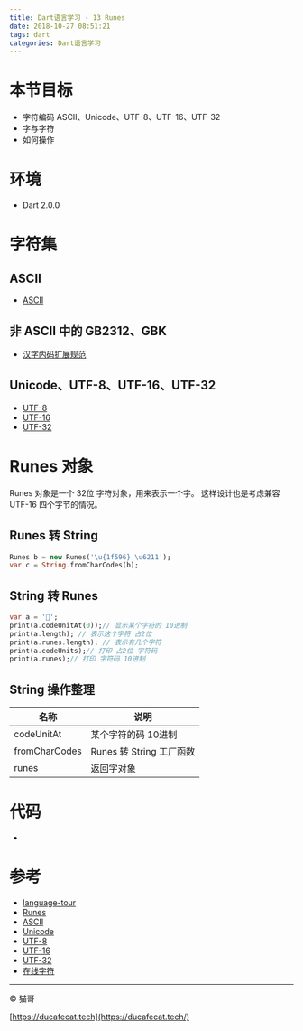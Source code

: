 ```yaml
---
title: Dart语言学习 - 13 Runes
date: 2018-10-27 08:51:21
tags: dart
categories: Dart语言学习
---
```


# 本节目标

- 字符编码 ASCII、Unicode、UTF-8、UTF-16、UTF-32
- 字与字符
- 如何操作

# 环境

- Dart 2.0.0

# 字符集

## ASCII

- [ASCII](https://zh.wikipedia.org/wiki/ASCII)

## 非 ASCII 中的 GB2312、GBK

- [汉字内码扩展规范](https://zh.wikipedia.org/wiki/%E6%B1%89%E5%AD%97%E5%86%85%E7%A0%81%E6%89%A9%E5%B1%95%E8%A7%84%E8%8C%83)

## Unicode、UTF-8、UTF-16、UTF-32

- [UTF-8](https://zh.wikipedia.org/wiki/UTF-8)
- [UTF-16](https://zh.wikipedia.org/wiki/UTF-16)
- [UTF-32](https://zh.wikipedia.org/wiki/UTF-32)

# Runes 对象

Runes 对象是一个 32位 字符对象，用来表示一个字。
这样设计也是考虑兼容 UTF-16 四个字节的情况。

## Runes 转 String

```dart
Runes b = new Runes('\u{1f596} \u6211');
var c = String.fromCharCodes(b);
```

## String 转 Runes

```dart
var a = '👺';
print(a.codeUnitAt(0));// 显示某个字符的 10进制
print(a.length); // 表示这个字符 占2位
print(a.runes.length); // 表示有几个字符
print(a.codeUnits);// 打印 占2位 字符码
print(a.runes);// 打印 字符码 10进制
```

## String 操作整理

名称 | 说明
-----|----------
codeUnitAt      | 某个字符的码 10进制
fromCharCodes   | Runes 转 String 工厂函数
runes           | 返回字对象

# 代码

- []()

# 参考

- [language-tour](https://www.dartlang.org/guides/language/language-tour)
- [Runes](https://api.dartlang.org/stable/2.0.0/dart-core/Runes-class.html)
- [ASCII](https://zh.wikipedia.org/wiki/ASCII)
- [Unicode](https://zh.wikipedia.org/wiki/Unicode)
- [UTF-8](https://zh.wikipedia.org/wiki/UTF-8)
- [UTF-16](https://zh.wikipedia.org/wiki/UTF-16)
- [UTF-32](https://zh.wikipedia.org/wiki/UTF-32)
- [在线字符](http://copychar.cc/popular/)

----

© 猫哥

[https://ducafecat.tech](https://ducafecat.tech/)
